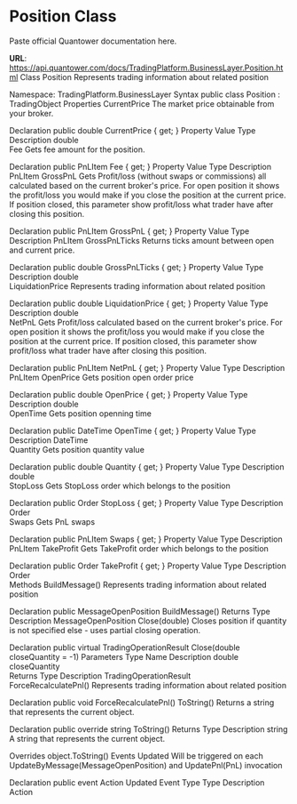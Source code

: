 # Position Class

Paste official Quantower documentation here.

**URL**: https://api.quantower.com/docs/TradingPlatform.BusinessLayer.Position.html
Class Position
Represents trading information about related position

Namespace: TradingPlatform.BusinessLayer
Syntax
public class Position : TradingObject
Properties
CurrentPrice
The market price obtainable from your broker.

Declaration
public double CurrentPrice { get; }
Property Value
Type	Description
double	
Fee
Gets fee amount for the position.

Declaration
public PnLItem Fee { get; }
Property Value
Type	Description
PnLItem	
GrossPnL
Gets Profit/loss (without swaps or commissions) all calculated based on the current broker's price. For open position it shows the profit/loss you would make if you close the position at the current price. If position closed, this parameter show profit/loss what trader have after closing this position.

Declaration
public PnLItem GrossPnL { get; }
Property Value
Type	Description
PnLItem	
GrossPnLTicks
Returns ticks amount between open and current price.

Declaration
public double GrossPnLTicks { get; }
Property Value
Type	Description
double	
LiquidationPrice
Represents trading information about related position

Declaration
public double LiquidationPrice { get; }
Property Value
Type	Description
double	
NetPnL
Gets Profit/loss calculated based on the current broker's price. For open position it shows the profit/loss you would make if you close the position at the current price. If position closed, this parameter show profit/loss what trader have after closing this position.

Declaration
public PnLItem NetPnL { get; }
Property Value
Type	Description
PnLItem	
OpenPrice
Gets position open order price

Declaration
public double OpenPrice { get; }
Property Value
Type	Description
double	
OpenTime
Gets position openning time

Declaration
public DateTime OpenTime { get; }
Property Value
Type	Description
DateTime	
Quantity
Gets position quantity value

Declaration
public double Quantity { get; }
Property Value
Type	Description
double	
StopLoss
Gets StopLoss order which belongs to the position

Declaration
public Order StopLoss { get; }
Property Value
Type	Description
Order	
Swaps
Gets PnL swaps

Declaration
public PnLItem Swaps { get; }
Property Value
Type	Description
PnLItem	
TakeProfit
Gets TakeProfit order which belongs to the position

Declaration
public Order TakeProfit { get; }
Property Value
Type	Description
Order	
Methods
BuildMessage()
Represents trading information about related position

Declaration
public MessageOpenPosition BuildMessage()
Returns
Type	Description
MessageOpenPosition	
Close(double)
Closes position if quantity is not specified else - uses partial closing operation.

Declaration
public virtual TradingOperationResult Close(double closeQuantity = -1)
Parameters
Type	Name	Description
double	closeQuantity	
Returns
Type	Description
TradingOperationResult	
ForceRecalculatePnl()
Represents trading information about related position

Declaration
public void ForceRecalculatePnl()
ToString()
Returns a string that represents the current object.

Declaration
public override string ToString()
Returns
Type	Description
string	
A string that represents the current object.

Overrides
object.ToString()
Events
Updated
Will be triggered on each UpdateByMessage(MessageOpenPosition) and UpdatePnl(PnL) invocation

Declaration
public event Action<Position> Updated
Event Type
Type	Description
Action<Position>	
